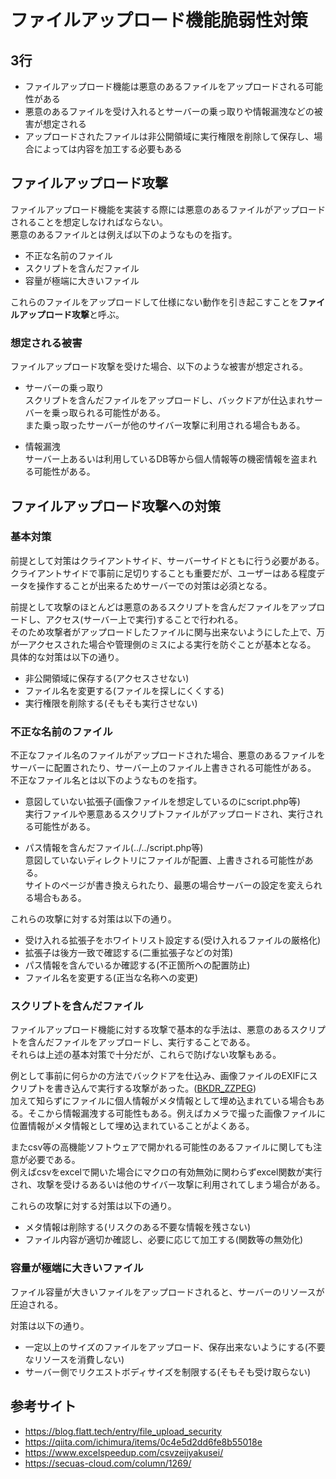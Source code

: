 # ファイルアップロード機能脆弱性対策

## 3行
* ファイルアップロード機能は悪意のあるファイルをアップロードされる可能性がある
* 悪意のあるファイルを受け入れるとサーバーの乗っ取りや情報漏洩などの被害が想定される
* アップロードされたファイルは非公開領域に実行権限を削除して保存し、場合によっては内容を加工する必要もある

## ファイルアップロード攻撃

ファイルアップロード機能を実装する際には悪意のあるファイルがアップロードされることを想定しなければならない。  
悪意のあるファイルとは例えば以下のようなものを指す。

* 不正な名前のファイル
* スクリプトを含んだファイル
* 容量が極端に大きいファイル

これらのファイルをアップロードして仕様にない動作を引き起こすことを**ファイルアップロード攻撃**と呼ぶ。

### 想定される被害

ファイルアップロード攻撃を受けた場合、以下のような被害が想定される。

* サーバーの乗っ取り  
スクリプトを含んだファイルをアップロードし、バックドアが仕込まれサーバーを乗っ取られる可能性がある。   
また乗っ取ったサーバーが他のサイバー攻撃に利用される場合もある。

* 情報漏洩  
サーバー上あるいは利用しているDB等から個人情報等の機密情報を盗まれる可能性がある。    

## ファイルアップロード攻撃への対策

### 基本対策
前提として対策はクライアントサイド、サーバーサイドともに行う必要がある。   
クライアントサイドで事前に足切りすることも重要だが、ユーザーはある程度データを操作することが出来るためサーバーでの対策は必須となる。

前提として攻撃のほとんどは悪意のあるスクリプトを含んだファイルをアップロードし、アクセス(サーバー上で実行)することで行われる。  
そのため攻撃者がアップロードしたファイルに関与出来ないようにした上で、万が一アクセスされた場合や管理側のミスによる実行を防ぐことが基本となる。  
具体的な対策は以下の通り。

* 非公開領域に保存する(アクセスさせない)
* ファイル名を変更する(ファイルを探しにくくする)
* 実行権限を削除する(そもそも実行させない)

### 不正な名前のファイル
不正なファイル名のファイルがアップロードされた場合、悪意のあるファイルをサーバーに配置されたり、サーバー上のファイル上書きされる可能性がある。  
不正なファイル名とは以下のようなものを指す。

* 意図していない拡張子(画像ファイルを想定しているのにscript.php等)  
実行ファイルや悪意あるスクリプトファイルがアップロードされ、実行される可能性がある。

* パス情報を含んだファイル(../../script.php等)   
意図していないディレクトリにファイルが配置、上書きされる可能性がある。  
サイトのページが書き換えられたり、最悪の場合サーバーの設定を変えられる場合もある。

これらの攻撃に対する対策は以下の通り。

* 受け入れる拡張子をホワイトリスト設定する(受け入れるファイルの厳格化)
* 拡張子は後方一致で確認する(二重拡張子などの対策)
* パス情報を含んでいるか確認する(不正箇所への配置防止)
* ファイル名を変更する(正当な名称への変更)

### スクリプトを含んだファイル
ファイルアップロード機能に対する攻撃で基本的な手法は、悪意のあるスクリプトを含んだファイルをアップロードし、実行することである。   
それらは上述の基本対策で十分だが、これらで防げない攻撃もある。  

例として事前に何らかの方法でバックドアを仕込み、画像ファイルのEXIFにスクリプトを書き込んで実行する攻撃があった。([BKDR_ZZPEG](https://blog.trendmicro.co.jp/archives/7760))    
加えて知らずにファイルに個人情報がメタ情報として埋め込まれている場合もある。そこから情報漏洩する可能性もある。例えばカメラで撮った画像ファイルに位置情報がメタ情報として埋め込まれていることがよくある。

またcsv等の高機能ソフトウェアで開かれる可能性のあるファイルに関しても注意が必要である。  
例えばcsvをexcelで開いた場合にマクロの有効無効に関わらずexcel関数が実行され、攻撃を受けるあるいは他のサイバー攻撃に利用されてしまう場合がある。

これらの攻撃に対する対策は以下の通り。

* メタ情報は削除する(リスクのある不要な情報を残さない)
* ファイル内容が適切か確認し、必要に応じて加工する(関数等の無効化)

### 容量が極端に大きいファイル
ファイル容量が大きいファイルをアップロードされると、サーバーのリソースが圧迫される。    

対策は以下の通り。

* 一定以上のサイズのファイルをアップロード、保存出来ないようにする(不要なリソースを消費しない)
* サーバー側でリクエストボディサイズを制限する(そもそも受け取らない)


## 参考サイト
* https://blog.flatt.tech/entry/file_upload_security
* https://qiita.com/ichimura/items/0c4e5d2dd6fe8b55018e
* https://www.excelspeedup.com/csvzeijyakusei/
* https://secuas-cloud.com/column/1269/